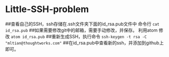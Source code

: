 # Little-SSH-problem
##查看自己的SSH，ssh存储在.ssh文件夹下面的id_rsa.pub文件中
     命令行    `cat id_rsa.pub`
##如果需要修改git中的邮箱，需要手动修改，并保存。
利用atom 修改 `atom id_rsa.pub`
##重新生成SSH，执行命令
`ssh-keygen -t rsa -C "mltian@thoughtworks.com"`
##在id_rsa.pub中查看新的ssh，并添加到github上即可。
